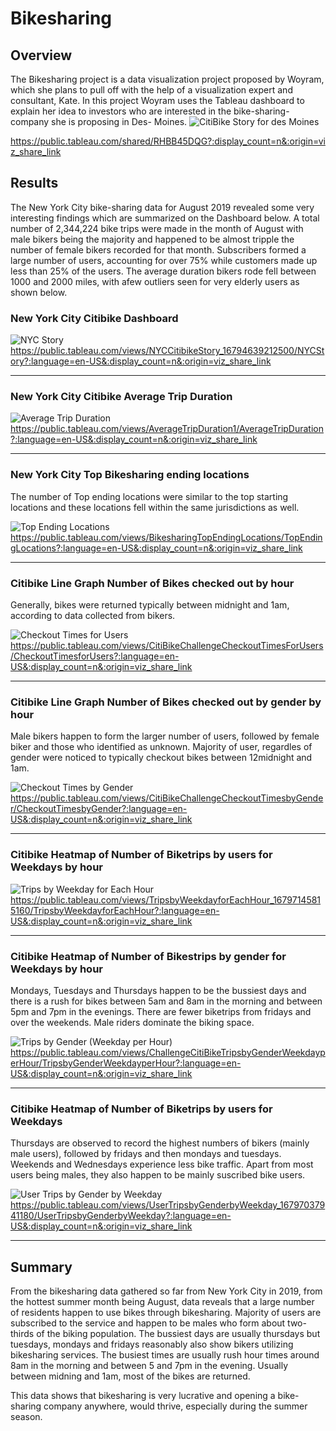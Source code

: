 # Bikesharing

## Overview
The Bikesharing project is a data visualization project proposed by Woyram, which she plans to pull off with the help of a visualization expert and consultant, Kate. In this project Woyram uses the Tableau dashboard to explain her idea to investors who are interested in the bike-sharing-company she is proposing in Des- Moines.
![CitiBike Story for des Moines](https://user-images.githubusercontent.com/114967995/227696626-813891a3-fcaf-4f92-b727-1477dcd1800b.png)


https://public.tableau.com/shared/RHBB45DQG?:display_count=n&:origin=viz_share_link



## Results
The New York City bike-sharing data for August 2019 revealed some very interesting findings which are summarized on the Dashboard below.
A total number of 2,344,224 bike trips were made in the month of August with male bikers being the majority and happened to be almost tripple the number of female bikers recorded for that month. Subscribers formed a large number of users, accounting for over 75% while customers made up less than 25% of the users.
The average duration bikers rode fell between 1000 and 2000 miles, with afew outliers seen for very elderly users as shown below.
### New York City Citibike Dashboard 

![NYC Story](https://user-images.githubusercontent.com/114967995/227688849-d6155279-db96-4941-9672-437d0fe25bd6.png)
https://public.tableau.com/views/NYCCitibikeStory_16794639212500/NYCStory?:language=en-US&:display_count=n&:origin=viz_share_link



---
### New York City Citibike Average Trip Duration

![Average Trip Duration](https://user-images.githubusercontent.com/114967995/227688041-7dad68a2-43df-4fe5-aac3-8668ecfbb1f3.png)
https://public.tableau.com/views/AverageTripDuration1/AverageTripDuration?:language=en-US&:display_count=n&:origin=viz_share_link



---
### New York City Top Bikesharing ending locations
The number of Top ending locations were similar to the top starting locations and these locations fell within the same jurisdictions as well.

![Top Ending Locations](https://user-images.githubusercontent.com/114967995/227689962-0ec3c8c4-5118-416a-a3b9-b08582df379a.png)
https://public.tableau.com/views/BikesharingTopEndingLocations/TopEndingLocations?:language=en-US&:display_count=n&:origin=viz_share_link



---
### Citibike Line Graph Number of Bikes checked out by hour
Generally, bikes were returned typically between midnight and 1am, according to data collected from bikers.

![Checkout Times for Users](https://user-images.githubusercontent.com/114967995/227689113-3b6b7a78-ed82-4c9f-9d77-c03828c713ad.png)
https://public.tableau.com/views/CitiBikeChallengeCheckoutTimesForUsers/CheckoutTimesforUsers?:language=en-US&:display_count=n&:origin=viz_share_link




---
### Citibike Line Graph Number of Bikes checked out by gender by hour
Male bikers happen to form the larger number of users, followed by female biker and those who identified as unknown. Majority of user, regardles of gender were noticed to typically checkout bikes between 12midnight and 1am.

![Checkout Times by Gender](https://user-images.githubusercontent.com/114967995/227689180-0eb2166d-d0c5-4f63-9530-ae7b0cdb0c6e.png)
https://public.tableau.com/views/CitiBikeChallengeCheckoutTimesbyGender/CheckoutTimesbyGender?:language=en-US&:display_count=n&:origin=viz_share_link




---
### Citibike Heatmap of Number of Biketrips by users for Weekdays by hour 

![Trips by Weekday for Each Hour](https://user-images.githubusercontent.com/114967995/227689519-15333e97-c108-4950-b5a3-b3896dfde334.png)
https://public.tableau.com/views/TripsbyWeekdayforEachHour_16797145815160/TripsbyWeekdayforEachHour?:language=en-US&:display_count=n&:origin=viz_share_link




---
### Citibike Heatmap of Number of Bikestrips by gender for Weekdays by hour
Mondays, Tuesdays and Thursdays happen to be the bussiest days and there is a rush for bikes between 5am and 8am in the morning and between 5pm and 7pm in the evenings. There are fewer biketrips from fridays and over the weekends. Male riders dominate the biking space.

![Trips by Gender (Weekday per Hour)](https://user-images.githubusercontent.com/114967995/227689575-857e9584-1a72-48d0-aaca-06aecaa9ee07.png)
https://public.tableau.com/views/ChallengeCitiBikeTripsbyGenderWeekdayperHour/TripsbyGenderWeekdayperHour?:language=en-US&:display_count=n&:origin=viz_share_link




---
### Citibike Heatmap of Number of Biketrips by users for Weekdays 
Thursdays are observed to record the highest numbers of bikers (mainly male users), followed by fridays and then mondays and tuesdays. Weekends and Wednesdays experience less bike traffic. Apart from most users being males, they also happen to be mainly suscribed bike users.

![User Trips by Gender by Weekday](https://user-images.githubusercontent.com/114967995/227689611-371c2ce6-566b-4401-8173-3851d8871469.png)
https://public.tableau.com/views/UserTripsbyGenderbyWeekday_16797037941180/UserTripsbyGenderbyWeekday?:language=en-US&:display_count=n&:origin=viz_share_link





---
## Summary

From the bikesharing data gathered so far from New York City in 2019, from the hottest summer month being August, data reveals that a large number of residents happen to use bikes through bikesharing. Majority of users are subscribed to the service and happen to be males who form about two-thirds of the biking population. The bussiest days are usually thursdays but tuesdays, mondays and fridays  reasonably also show bikers utilizing bikesharing services. The busiest times are usually rush hour times around 8am in the morning and between 5 and 7pm in the evening. Usually between midning and 1am, most of the bikes are returned. 

This data shows that bikesharing is very lucrative and opening a bike-sharing company anywhere, would thrive, especially during the summer season.

